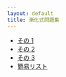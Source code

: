 ```yaml
---
layout: default
title: 漸化式問題集
---
```


- [その 1](1)
- [その 2](2)
- [その 3](3)
- [簡易リスト](simple-problem-viewer)
